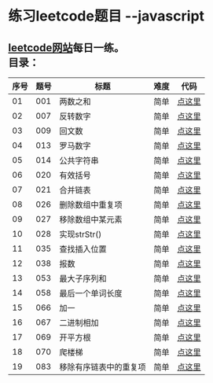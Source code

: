 练习leetcode题目 --javascript
==== 
[leetcode网站](https://leetcode.com/)每日一练。
  <br>
目录：
----
|序号| 题号 | 标题 | 难度 | 代码 |
|---| ---- | --- |---- | ---- |
| 01| 001 | 两数之和 | 简单 | [点这里](https://github.com/monkey-yu/leetcode-for-javascript/blob/master/Code/leetcode-001.js) |
| 02| 007 | 反转数字 | 简单 | [点这里](https://github.com/monkey-yu/leetcode-for-javascript/blob/master/Code/leetcode-007.js) |
|03| 009 | 回文数 | 简单 | [点这里](https://github.com/monkey-yu/leetcode-for-javascript/blob/master/Code/leetcode-009.js) |
|04| 013 | 罗马数字 | 简单 | [点这里](https://github.com/monkey-yu/leetcode-for-javascript/blob/master/Code/leetcode-013.js) |
|05| 014 | 公共字符串 | 简单 | [点这里](https://github.com/monkey-yu/leetcode-for-javascript/blob/master/Code/leetcode-014.js) |
|06| 020 | 有效括号 | 简单 | [点这里](https://github.com/monkey-yu/leetcode-for-javascript/blob/master/Code/leetcode-020.js) |
|07| 021 | 合并链表 | 简单 | [点这里](https://github.com/monkey-yu/leetcode-for-javascript/blob/master/Code/leetcode-021.js) |
|08| 026 | 删除数组中重复项 | 简单 | [点这里](https://github.com/monkey-yu/leetcode-for-javascript/blob/master/Code/leetcode-026.js) |
|09| 027 | 移除数组中某元素 | 简单 | [点这里](https://github.com/monkey-yu/leetcode-for-javascript/blob/master/Code/leetcode-027.js) |
|10| 028 | 实现strStr() | 简单 | [点这里](https://github.com/monkey-yu/leetcode-for-javascript/blob/master/Code/leetcode-028.js) |
|11| 035 | 查找插入位置 | 简单 | [点这里](https://github.com/monkey-yu/leetcode-for-javascript/blob/master/Code/leetcode-035.js) |
|12| 038 | 报数 | 简单 | [点这里](https://github.com/monkey-yu/leetcode-for-javascript/blob/master/Code/leetcode-038.js) |
|13| 053 | 最大子序列和 | 简单 | [点这里](https://github.com/monkey-yu/leetcode-for-javascript/blob/master/Code/leetcode-053.js) |
|14| 058 | 最后一个单词长度 | 简单 | [点这里](https://github.com/monkey-yu/leetcode-for-javascript/blob/master/Code/leetcode-058.js) |
|15| 066 | 加一 | 简单 | [点这里](https://github.com/monkey-yu/leetcode-for-javascript/blob/master/Code/leetcode-066.js) |
|16| 067 | 二进制相加 | 简单 | [点这里](https://github.com/monkey-yu/leetcode-for-javascript/blob/master/Code/leetcode-067.js) |
|17| 069 | 开平方根 | 简单 | [点这里](https://github.com/monkey-yu/leetcode-for-javascript/blob/master/Code/leetcode-069.js) |
|18| 070 | 爬楼梯 | 简单 | [点这里](https://github.com/monkey-yu/leetcode-for-javascript/blob/master/Code/leetcode-070.js) |
|19| 083 | 移除有序链表中的重复项 | 简单 | [点这里](https://github.com/monkey-yu/leetcode-for-javascript/blob/master/Code/leetcode-083.js) |